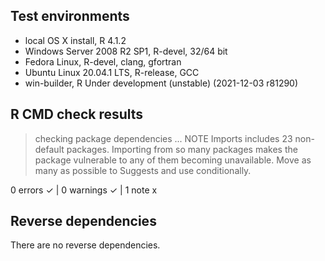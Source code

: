 ## Test environments
* local OS X install, R 4.1.2
* Windows Server 2008 R2 SP1, R-devel, 32/64 bit
* Fedora Linux, R-devel, clang, gfortran
* Ubuntu Linux 20.04.1 LTS, R-release, GCC
* win-builder, R Under development (unstable) (2021-12-03 r81290)

## R CMD check results

> checking package dependencies ... NOTE
  Imports includes 23 non-default packages.
  Importing from so many packages makes the package vulnerable to any of
  them becoming unavailable.  Move as many as possible to Suggests and
  use conditionally.

0 errors ✓ | 0 warnings ✓ | 1 note x

## Reverse dependencies

There are no reverse dependencies.

